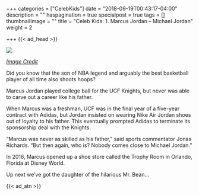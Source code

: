 +++
categories = ["CelebKids"]
date = "2018-09-19T00:43:17-04:00"
description = ""
haspagination = true
specialpost = true
tags = []
thumbnailImage = ""
title = "Celeb Kids: 1. Marcus Jordan – Michael Jordan"
weight = 2

+++
{{< ad_head >}}

![](/uploads/1.jpg)

[_Image Credit_](http://americanupbeat.com/kids-of-famous-parents-where-are-they-now/)

Did you know that the son of NBA legend and arguably the best basketball player of all time also shoots hoops?

Marcus Jordan played college ball for the UCF Knights, but never was able to carve out a career like his father.

When Marcus was a freshman, UCF was in the final year of a five-year contract with Adidas, but Jordan insisted on wearing Nike Air Jordan shoes out of loyalty to his father. This eventually prompted Adidas to terminate its sponsorship deal with the Knights.

“Marcus was never as skilled as his father,” said sports commentator Jonas Richards. “But then again, who is? Nobody comes close to Michael Jordan.”

In 2016, Marcus opened up a shoe store called the Trophy Room in Orlando, Florida at Disney World.

Up next we’ve got the daughter of the hilarious Mr. Bean…

{{< ad_atn >}}